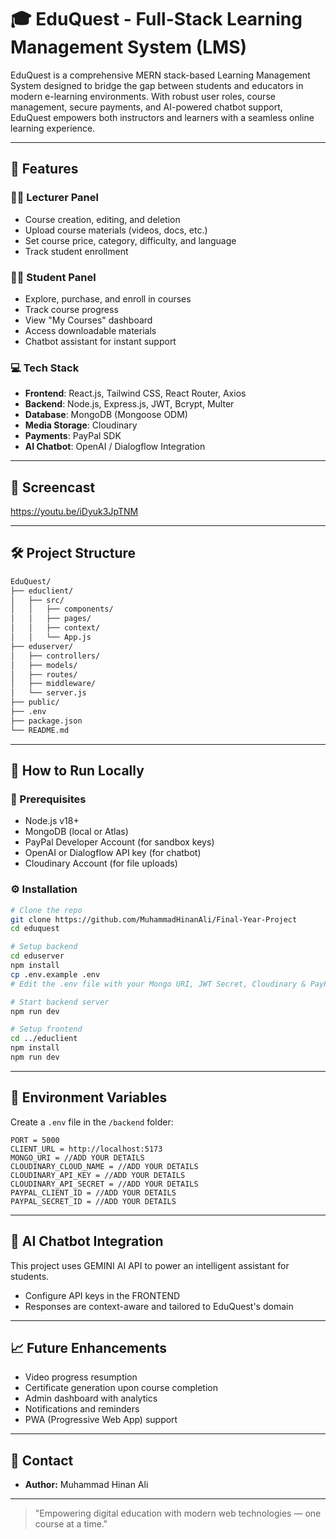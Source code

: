 # 🎓 EduQuest - Full-Stack Learning Management System (LMS)

EduQuest is a comprehensive MERN stack-based Learning Management System designed to bridge the gap between students and educators in modern e-learning environments. With robust user roles, course management, secure payments, and AI-powered chatbot support, EduQuest empowers both instructors and learners with a seamless online learning experience.

---

## 🚀 Features

### 🧑‍🏫 Lecturer Panel
- Course creation, editing, and deletion
- Upload course materials (videos, docs, etc.)
- Set course price, category, difficulty, and language
- Track student enrollment

### 🧑‍🎓 Student Panel
- Explore, purchase, and enroll in courses
- Track course progress
- View "My Courses" dashboard
- Access downloadable materials
- Chatbot assistant for instant support

### 💻 Tech Stack
- **Frontend**: React.js, Tailwind CSS, React Router, Axios
- **Backend**: Node.js, Express.js, JWT, Bcrypt, Multer
- **Database**: MongoDB (Mongoose ODM)
- **Media Storage**: Cloudinary
- **Payments**: PayPal SDK
- **AI Chatbot**: OpenAI / Dialogflow Integration

---

## 📸 Screencast
https://youtu.be/iDyuk3JpTNM

---

## 🛠️ Project Structure

```bash
EduQuest/
├── educlient/
│   ├── src/
│   │   ├── components/
│   │   ├── pages/
│   │   ├── context/
│   │   └── App.js
├── eduserver/
│   ├── controllers/
│   ├── models/
│   ├── routes/
│   ├── middleware/
│   └── server.js
├── public/
├── .env
├── package.json
└── README.md
```

---

## 🧪 How to Run Locally

### 🔧 Prerequisites
- Node.js v18+
- MongoDB (local or Atlas)
- PayPal Developer Account (for sandbox keys)
- OpenAI or Dialogflow API key (for chatbot)
- Cloudinary Account (for file uploads)

### ⚙️ Installation

```bash
# Clone the repo
git clone https://github.com/MuhammadHinanAli/Final-Year-Project
cd eduquest

# Setup backend
cd eduserver
npm install
cp .env.example .env
# Edit the .env file with your Mongo URI, JWT Secret, Cloudinary & PayPal keys

# Start backend server
npm run dev

# Setup frontend
cd ../educlient
npm install
npm run dev
```

---

## 🔐 Environment Variables

Create a `.env` file in the `/backend` folder:

```env
PORT = 5000
CLIENT_URL = http://localhost:5173
MONGO_URI = //ADD YOUR DETAILS
CLOUDINARY_CLOUD_NAME = //ADD YOUR DETAILS
CLOUDINARY_API_KEY = //ADD YOUR DETAILS
CLOUDINARY_API_SECRET = //ADD YOUR DETAILS
PAYPAL_CLIENT_ID = //ADD YOUR DETAILS
PAYPAL_SECRET_ID = //ADD YOUR DETAILS
```

---

## 🧠 AI Chatbot Integration

This project uses GEMINI AI API to power an intelligent assistant for students.

- Configure API keys in the FRONTEND
- Responses are context-aware and tailored to EduQuest's domain

---

## 📈 Future Enhancements

- Video progress resumption
- Certificate generation upon course completion
- Admin dashboard with analytics
- Notifications and reminders
- PWA (Progressive Web App) support

---

## 📧 Contact

- **Author:** Muhammad Hinan Ali

---

> "Empowering digital education with modern web technologies — one course at a time."
